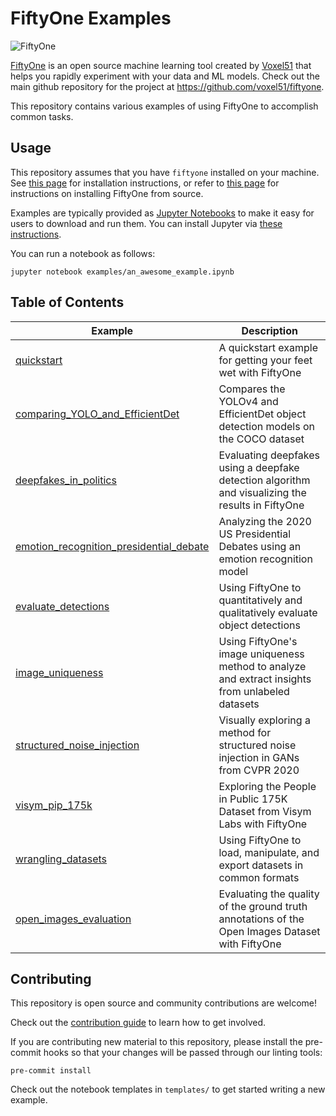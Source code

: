# FiftyOne Examples

<img alt="FiftyOne" src="https://user-images.githubusercontent.com/25985824/94951983-346abe80-04b3-11eb-9717-9fb47fc8e5b2.png">

[FiftyOne](http://www.voxel51.com/docs/fiftyone) is an open source machine
learning tool created by [Voxel51](https://voxel51.com) that helps you rapidly
experiment with your data and ML models. Check out the main github repository
for the project at https://github.com/voxel51/fiftyone.

This repository contains various examples of using FiftyOne to accomplish
common tasks.

## Usage

This repository assumes that you have `fiftyone` installed on your machine. See
[this page](https://voxel51.com/docs/fiftyone/getting_started/install.html) for
installation instructions, or refer to
[this page](https://github.com/voxel51/fiftyone#installing-from-source) for
instructions on installing FiftyOne from source.

Examples are typically provided as [Jupyter Notebooks](https://jupyter.org) to
make it easy for users to download and run them. You can install Jupyter via
[these instructions](https://jupyter.org/install).

You can run a notebook as follows:

```
jupyter notebook examples/an_awesome_example.ipynb
```

## Table of Contents

| Example                                                                                           | Description                                                                                       |
| ------------------------------------------------------------------------------------------------- | ------------------------------------------------------------------------------------------------- |
| [quickstart](examples/quickstart.ipynb)                                                           | A quickstart example for getting your feet wet with FiftyOne                                      |
| [comparing_YOLO_and_EfficientDet](examples/comparing_YOLO_and_EfficientDet.ipynb)                 | Compares the YOLOv4 and EfficientDet object detection models on the COCO dataset                  |
| [deepfakes_in_politics](examples/deepfakes_in_politics.ipynb)                                     | Evaluating deepfakes using a deepfake detection algorithm and visualizing the results in FiftyOne |
| [emotion_recognition_presidential_debate](examples/emotion_recognition_presidential_debate.ipynb) | Analyzing the 2020 US Presidential Debates using an emotion recognition model                     |
| [evaluate_detections](examples/evaluate_detections.ipynb)                                         | Using FiftyOne to quantitatively and qualitatively evaluate object detections                     |
| [image_uniqueness](examples/image_uniqueness.ipynb)                                               | Using FiftyOne's image uniqueness method to analyze and extract insights from unlabeled datasets  |
| [structured_noise_injection](examples/structured_noise_injection.ipynb)                           | Visually exploring a method for structured noise injection in GANs from CVPR 2020                 |
| [visym_pip_175k](examples/visym_pip_175k.ipynb)                                                   | Exploring the People in Public 175K Dataset from Visym Labs with FiftyOne                         |
| [wrangling_datasets](examples/wrangling_datasets.ipynb)                                           | Using FiftyOne to load, manipulate, and export datasets in common formats                         |
| [open_images_evaluation](examples/open_images_evaluation/open_images_evaluation.ipynb)            | Evaluating the quality of the ground truth annotations of the Open Images Dataset with FiftyOne   |

## Contributing

This repository is open source and community contributions are welcome!

Check out the [contribution guide](CONTRIBUTING.md) to learn how to get
involved.

If you are contributing new material to this repository, please install the
pre-commit hooks so that your changes will be passed through our linting tools:

```
pre-commit install
```

Check out the notebook templates in `templates/` to get started writing a new
example.
